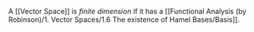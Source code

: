 A [[Vector Space]] is *finite dimension* if it has a [[Functional Analysis (by Robinson)/1. Vector Spaces/1.6 The existence of Hamel Bases/Basis]].